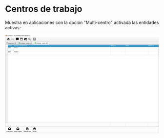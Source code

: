 # Centros de trabajo

Muestra en aplicaciones con la opción "Multi-centro" activada las entidades activas:

![](<../../.gitbook/assets/imagen (58).png>)
